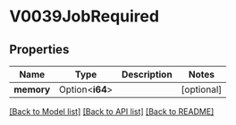 # V0039JobRequired

## Properties

Name | Type | Description | Notes
------------ | ------------- | ------------- | -------------
**memory** | Option<**i64**> |  | [optional]

[[Back to Model list]](../README.md#documentation-for-models) [[Back to API list]](../README.md#documentation-for-api-endpoints) [[Back to README]](../README.md)


